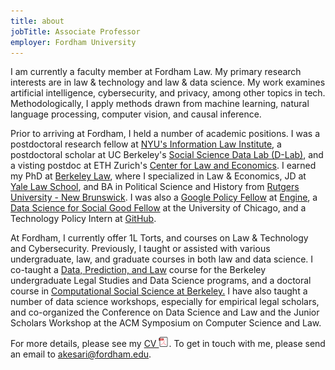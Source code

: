 ```yaml
---
title: about
jobTitle: Associate Professor
employer: Fordham University
---
```


I am currently a faculty member at Fordham Law. My primary research interests are in law & technology and law & data science. My work examines artificial intelligence, cybersecurity, and privacy, among other topics in tech. Methodologically, I apply methods drawn from machine learning, natural language processing, computer vision, and causal inference. 

Prior to arriving at Fordham, I held a number of academic positions. I was a postdoctoral research fellow at <a href = "https://www.law.nyu.edu/centers/ili">NYU's Information Law Institute</a>, a postdoctoral scholar at UC Berkeley's <a href = "https://dlab.berkeley.edu/">Social Science Data Lab (D-Lab)</a>, and a visting postdoc at ETH Zurich's <a href = "https://lawecon.ethz.ch/">Center for Law and Economics</a>. I earned my PhD at <a href = "https://www.law.berkeley.edu/">Berkeley Law</a>, where I specialized in Law & Economics, JD at <a href = "https://law.yale.edu/">Yale Law School</a>, and BA in Political Science and History from <a href = "https://newbrunswick.rutgers.edu/">Rutgers University - New Brunswick</a>. I was also a <a href = "https://www.google.com/policyfellowship/">Google Policy Fellow</a> at <a href = "https://www.engine.is/">Engine</a>, a <a href = "https://www.dssgfellowship.org/">Data Science for Social Good Fellow</a> at the University of Chicago, and a Technology Policy Intern at <a href = "https://internships.github.com/">GitHub</a>. 

At Fordham, I currently offer 1L Torts, and courses on Law & Technology and Cybersecurity. Previously, I taught or assisted with various undergraduate, law, and graduate courses in both law and data science. I co-taught a <a href = "https://github.com/Akesari12/LS123_Data_Prediction_Law_Spring-2019">Data, Prediction, and Law</a> course for the Berkeley undergraduate Legal Studies and Data Science programs, and a doctoral course in <a href = "https://github.com/dlab-berkeley/Computational-Social-Science-Training-Program"> Computational Social Science at Berkeley.</a> I have also taught a number of data science workshops, especially for empirical legal scholars, and co-organized the Conference on Data Science and Law and the Junior Scholars Workshop at the ACM Symposium on Computer Science and Law.

For more details, please see my <a href="https://github.com/Akesari12/Akesari12.github.io/raw/dev/Aniket_Kesari_CV.pdf" download="Aniket Kesari CV">CV <img id="pdftag" src='/Adobe-PDF-icon.png'></a>. To get in touch with me, please send an email to akesari@fordham.edu.  
